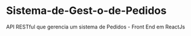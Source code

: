 # Sistema-de-Gest-o-de-Pedidos
API RESTful que gerencia um sistema de Pedidos - Front End em ReactJs
